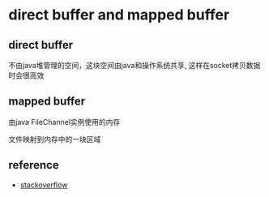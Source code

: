 # direct buffer and mapped buffer

## direct buffer

不由java堆管理的空间，这块空间由java和操作系统共享, 这样在socket拷贝数据时会很高效

## mapped buffer

由java FileChannel实例使用的内存

文件映射到内存中的一块区域

## reference

- [stackoverflow](https://stackoverflow.com/questions/15657837/what-is-mapped-buffer-pool-direct-buffer-pool-and-how-to-increase-their-size)
